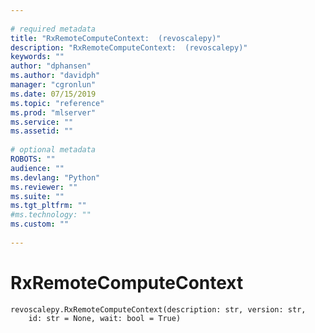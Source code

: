 ```yaml
--- 
 
# required metadata 
title: "RxRemoteComputeContext:  (revoscalepy)" 
description: "RxRemoteComputeContext:  (revoscalepy)" 
keywords: "" 
author: "dphansen"
ms.author: "davidph" 
manager: "cgronlun" 
ms.date: 07/15/2019
ms.topic: "reference" 
ms.prod: "mlserver" 
ms.service: "" 
ms.assetid: "" 
 
# optional metadata 
ROBOTS: "" 
audience: "" 
ms.devlang: "Python" 
ms.reviewer: "" 
ms.suite: "" 
ms.tgt_pltfrm: "" 
#ms.technology: "" 
ms.custom: "" 
 
---
```


# RxRemoteComputeContext


 



```
revoscalepy.RxRemoteComputeContext(description: str, version: str,
    id: str = None, wait: bool = True)
```



